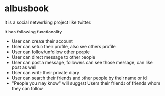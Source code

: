 # albusbook

It is a social networking project like twitter. 

It has following functionality
- User can create their account
- User can setup their profile, also see others profile
- User can follow/unfollow other people
- User can direct message to other people
- User can post a message, followers can see those message, can like post as well
- User can write their private diary
- User can search their friends and other people by their name or id
- "People you may know" will suggest Users their friends of friends whom they can follow
